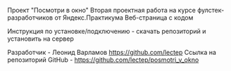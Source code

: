 Проект "Посмотри в окно"
Вторая проектная работа на курсе фулстек-разработчиков от Яндекс.Практикума
Веб-страница с кодом

Инструкция по установке/подключению - скачать репозиторий и установить на сервер

Разработчик - Леонид Варламов https://github.com/lectep
Ссылка на репозиторий GitHub - https://github.com/lectep/posmotri_v_okno